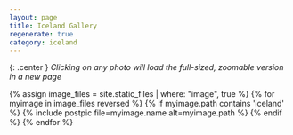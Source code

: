 ```yaml
---
layout: page
title: Iceland Gallery
regenerate: true
category: iceland
---
```

{: .center }
*Clicking on any photo will load the full-sized, zoomable version in a new page*

{% assign image_files = site.static_files | where: "image", true %}
{% for myimage in image_files reversed %}
  {% if myimage.path contains 'iceland' %}
  {% include postpic file=myimage.name alt=myimage.path %}
  {% endif %}
{% endfor %}
